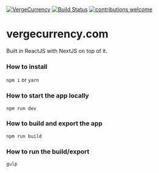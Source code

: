 [![VergeCurrency](https://cdn.rawgit.com/StanFaas/vergecurrency.com-new/templates/static/img/verge-github-badge.png)](https://github.com/vergecurrency/vergecurrency.com)
[![Build Status](https://travis-ci.com/StanFaas/vergecurrency.com-new.svg?token=92fFoYC7i7DYVecsmqGv&branch=master)](https://travis-ci.com/StanFaas/vergecurrency.com-new) [![contributions welcome](https://img.shields.io/badge/contributions-welcome-brightgreen.svg?style=flat)](https://github.com/StanFaas/vergecurrency.com-new)

# vergecurrency.com
Built in ReactJS with NextJS on top of it.

### How to install

`npm i` or `yarn`

### How to start the app locally

`npm run dev`

### How to build and export the app

`npm run build`

### How to run the build/export

`gulp`

